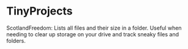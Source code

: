 # TinyProjects
ScotlandFreedom: Lists all files and their size in a folder. 
Useful when needing to clear up storage on your drive and track sneaky files and folders. 
